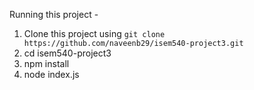 
Running this project -

1. Clone this project using `git clone https://github.com/naveenb29/isem540-project3.git`
2. cd isem540-project3
3. npm install
4. node index.js
